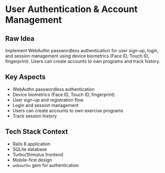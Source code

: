 # User Authentication & Account Management

## Raw Idea

Implement WebAuthn passwordless authentication for user sign-up, login, and session management using device biometrics (Face ID, Touch ID, fingerprint). Users can create accounts to own programs and track history.

## Key Aspects

- WebAuthn passwordless authentication
- Device biometrics (Face ID, Touch ID, fingerprint)
- User sign-up and registration flow
- Login and session management
- Users can create accounts to own exercise programs
- Track session history

## Tech Stack Context

- Rails 8 application
- SQLite database
- Turbo/Stimulus frontend
- Mobile-first design
- `webauthn` gem for authentication
